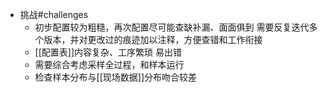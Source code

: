 - 挑战#challenges
	- 初步配置较为粗糙，再次配置尽可能查缺补漏、面面俱到
	  需要反复迭代多个版本，并对更改过的痕迹加以注释，方便查错和工作衔接
	- [[配置表]]内容复杂、工序繁琐
	  易出错
	- 需要综合考虑采样全过程，和样本运行
	- 检查样本分布与[[现场数据]]分布吻合较差